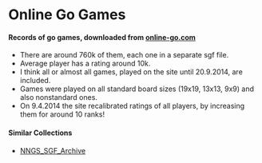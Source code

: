 Online Go Games
===============
#### Records of go games, downloaded from [online-go.com](http://www.online-go.com)
* There are around 760k of them, each one in a separate sgf file.
* Average player has a rating around 10k.
* I think all or almost all games, played on the site until 20.9.2014, are included.
* Games were played on all standard board sizes (19x19, 13x13, 9x9) and also nonstandard ones.
* On 9.4.2014 the site recalibrated ratings of all players, by increasing them for around 10 ranks! 

#### Similar Collections
* [NNGS_SGF_Archive](https://github.com/zenon/NNGS_SGF_Archive)
